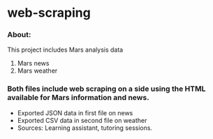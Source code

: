 # web-scraping

### About:
This project includes Mars analysis data 
1. Mars news
2. Mars weather

### Both files include web scraping on a side using the HTML available for Mars information and news.
* Exported JSON data in first file on news
* Exported CSV data in second file on weather
* Sources: Learning assistant, tutoring sessions.